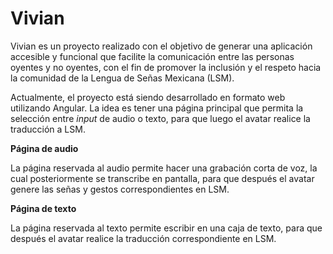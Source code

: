 # Vivian

Vivian es un proyecto realizado con el objetivo de generar una aplicación
accesible y funcional que facilite la comunicación entre las personas 
oyentes y no oyentes, con el fin de promover la inclusión y el respeto
hacia la comunidad de la Lengua de Señas Mexicana (LSM).

Actualmente, el proyecto está siendo desarrollado en formato web 
utilizando Angular. La idea es tener una página principal que permita la 
selección entre *input* de audio o texto, para que luego el avatar realice
la traducción a LSM.


**Página de audio**

La página reservada al audio permite hacer una grabación corta de voz, la 
cual posteriormente se transcribe en pantalla, para que después el avatar
genere las señas y gestos correspondientes en LSM.

**Página de texto**

La página reservada al texto permite escribir en una caja de texto, para que 
después el avatar realice la traducción correspondiente en LSM.